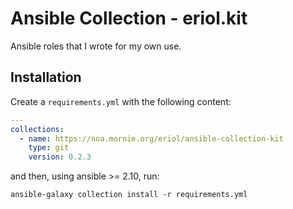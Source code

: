 # Ansible Collection - eriol.kit

Ansible roles that I wrote for my own use.

## Installation

Create a `requirements.yml` with the following content:

```yaml
---
collections:
  - name: https://noa.mornie.org/eriol/ansible-collection-kit
    type: git
    version: 0.2.3
```

and then, using ansible >= 2.10, run:

```
ansible-galaxy collection install -r requirements.yml
```
